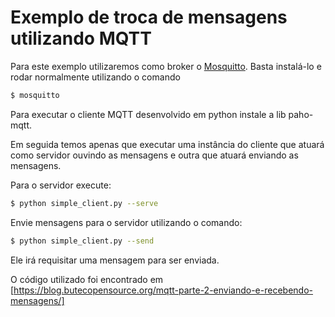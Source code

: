 Exemplo de troca de mensagens utilizando MQTT
=============================================

Para este exemplo utilizaremos como broker o [Mosquitto](mosquitto.org). Basta
instalá-lo e rodar normalmente utilizando o comando

``` bash
$ mosquitto
```

Para executar o cliente MQTT desenvolvido em python instale a lib paho-mqtt.

Em seguida temos apenas que executar uma instância do cliente que atuará como
servidor ouvindo as mensagens e outra que atuará enviando as mensagens.

Para o servidor execute:

``` bash
$ python simple_client.py --serve
```

Envie mensagens para o servidor utilizando o comando:

``` bash
$ python simple_client.py --send
```

Ele irá requisitar uma mensagem para ser enviada.

O código utilizado foi encontrado em [https://blog.butecopensource.org/mqtt-parte-2-enviando-e-recebendo-mensagens/]
